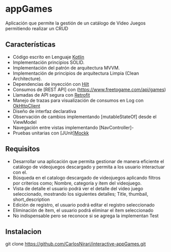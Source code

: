 # appGames

Aplicación que permite la gestión de un catálogo de Video Juegos permitiendo realizar un CRUD

## Características

- Código escrito en Lenguaje [Kotlin](https://kotlinlang.org/)
- Implementación principios SOLID.
- Implementación del patrón de arquitectura MVVM.
- Implementación de principios de arquitectura Limpia (Clean Architecture).
- Dependencias de inyección
  con [Hilt](https://developer.android.com/training/dependency-injection/hilt-android)
- Consumos de [REST API] con (https://www.freetogame.com/api/games)
- Llamadas de API segura con [Retrofit](https://github.com/square/retrofit)
- Manejo de trazas para visualización de consumos en Log
  con [OkHttpClient](https://square.github.io/okhttp/4.x/okhttp/okhttp3/-ok-http-client/)
- Diseño de interfaz declarativa
- Observación de cambios implementando [mutableStateOf] desde el ViewModel
- Navegación entre vistas implementando [NavController]-
- Pruebas unitarias con [JUnit][Mockk](https://mockk.io/)

## Requisitos

- Desarrollar una aplicación que permita gestionar de manera eficiente el catálogo de videojuegos
  descargado y permita a los usuario interactuar con el.
- Búsqueda en el catalogo descargado de videojuegos aplicando filtros por criterios como; Nombre,
  categoría y ítem del videojuego.
- Vista de detalle el usuario podrá ver el detalle del video juego seleccionado, mostrando los
  siguientes detalles; Title, thumbail, short_description
- Edición de registro, el usuario podrá editar el registro seleccionado
- Eliminación de ítem, el usuario podrá eliminar el ítem seleccionado
- No indispensable pero se reconoce si se agrega la implementan Test

## Instalacion

git clone  https://github.com/CarlosNirari/interactive-appGames.git

